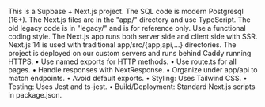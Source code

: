 This is a Supbase + Next.js project.
The SQL code is modern Postgresql (16+).
The Next.js files are in the "app/" directory and use TypeScript.
The old legacy code is in "legacy/" and is for reference only.
Use a functional coding style.
The Next.js app runs both server side and client side with SSR.
Next.js 14 is used with traditional app/src/{app,api,...} directories.
The project is deployed on our custom servers and runs behind Caddy running HTTPS.
• Use named exports for HTTP methods.
• Use route.ts for all pages.
• Handle responses with NextResponse.
• Organize under app/api to match endpoints.
• Avoid default exports.
• Styling: Uses Tailwind CSS.
• Testing: Uses Jest and ts-jest.
• Build/Deployment: Standard Next.js scripts in package.json.